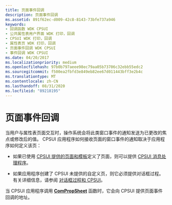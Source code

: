 ```yaml
---
title: 页面事件回调
description: 页面事件回调
ms.assetid: 891f62ec-d009-42c8-8143-73bfe737a946
keywords:
- 回调函数 WDK CPSUI
- 公共属性表用户界面 WDK 打印，回调
- CPSUI WDK 打印，回调
- 属性表页 WDK 打印，回调
- 页面事件回调 WDK CPSUI
- 事件回调 WDK CPSUI
ms.date: 04/20/2017
ms.localizationpriority: medium
ms.openlocfilehash: 97b0b797aeee98ec79aa05b73706c32ebb55edc2
ms.sourcegitcommit: f500ea2fbfd3e849eb82ee67d011443bff3e2b4c
ms.translationtype: MT
ms.contentlocale: zh-CN
ms.lasthandoff: 08/31/2020
ms.locfileid: "89218195"
---
```

# <a name="page-event-callbacks"></a>页面事件回调





当用户与属性表页面交互时，操作系统会将此类窗口事件的通知发送为已更改的焦点或修改后的值。 CPSUI 应用程序如何接收页面的窗口事件的通知取决于应用程序如何定义该页：

-   如果已使用 [CPSUI 提供的页面和模板](cpsui-supplied-pages-and-templates.md)定义了页面，则可以提供 [CPSUI 消息处理程序](cpsui-message-handler.md)。

-   如果应用程序创建了 CPSUI 未提供的自定义页，则它必须提供对话框过程。 有关详细信息，请参阅 [对话框过程和 CPSUI](dialog-box-procedures-and-cpsui.md)。

当 CPSUI 应用程序调用 [**ComPropSheet**](/windows-hardware/drivers/ddi/compstui/nc-compstui-pfncompropsheet) 函数时，它会向 CPSUI 提供页面事件回调的地址。

 

